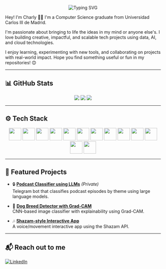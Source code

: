 <p align="center">
  <img src="https://readme-typing-svg.herokuapp.com?font=Fira+Code&size=30&duration=3000&pause=1000&color=00BFFF&center=true&vCenter=true&width=435&lines=Hi+there!+I'm+Charly+%F0%9F%91%8B;Computer+Science%F0%9F%93%9D;Tech+%2B+AI+enthusiast!+%E2%9C%A8" alt="Typing SVG" />
</p>

Hey! I'm Charly 👨‍💻 I'm a Computer Science graduate from Universidad Carlos III de Madrid.

I'm passionate about bringing to life the ideas in my mind or anyone else's. I love building creative, impactful, and scalable tech projects using data, AI, and cloud technologies.

I enjoy learning, experimenting with new tools, and collaborating on projects with real-world impact. Hope you find something useful or fun in my repositories! 😊

---

## 📊 GitHub Stats

<p align="center">
  <img src="https://github-readme-stats.vercel.app/api?username=Blindeador&show_icons=true&theme=tokyonight" />
  <img src="https://streak-stats.demolab.com?user=Blindeador&theme=tokyonight" />
  <img src="https://github-readme-stats.vercel.app/api/top-langs/?username=Blindeador&layout=compact&langs_count=10&theme=tokyonight" />
</p>

---

## ⚙️ Tech Stack

<p align="center">
  <!-- Languages -->
  <img src="https://cdn.jsdelivr.net/gh/devicons/devicon/icons/python/python-original.svg" width="40" height="40" />
  <img src="https://cdn.jsdelivr.net/gh/devicons/devicon/icons/c/c-original.svg" width="40" height="40" />
  <img src="https://cdn.jsdelivr.net/gh/devicons/devicon/icons/csharp/csharp-original.svg" width="40" height="40" />
  <img src="https://cdn.jsdelivr.net/gh/devicons/devicon/icons/cplusplus/cplusplus-original.svg" width="40" height="40" />
  <img src="https://cdn.jsdelivr.net/gh/devicons/devicon/icons/javascript/javascript-original.svg" width="40" height="40" />
  <img src="https://cdn.jsdelivr.net/gh/devicons/devicon/icons/angularjs/angularjs-original.svg" width="40" height="40" />

  <!-- Tools -->
  <img src="https://cdn.jsdelivr.net/gh/devicons/devicon/icons/vscode/vscode-original.svg" width="40" height="40" />
  <img src="https://cdn.jsdelivr.net/gh/devicons/devicon/icons/git/git-original.svg" width="40" height="40" />
  <img src="https://cdn.jsdelivr.net/gh/devicons/devicon/icons/github/github-original.svg" width="40" height="40" />
  <img src="https://cdn.jsdelivr.net/gh/devicons/devicon/icons/bitbucket/bitbucket-original.svg" width="40" height="40" />
  <img src="https://cdn.jsdelivr.net/gh/devicons/devicon/icons/postman/postman-original.svg" width="40" height="40" />

  <!-- Cloud & Data -->
  <img src="https://img.icons8.com/color/48/000000/amazon-web-services.png" width="40" height="40"/>
  <img src="https://cdn.jsdelivr.net/gh/devicons/devicon/icons/mysql/mysql-original.svg" width="40" height="40" />
</p>

---

## 🚀 Featured Projects

- 🔒 **[Podcast Classifier using LLMs](https://github.com/Blindeador/System-for-classifying-podcasts-into-themes-using-large-language-models)** *(Private)*  
  Telegram bot that classifies podcast episodes by theme using large language models.

- 🐶 **[Dog Breed Detector with Grad-CAM](https://github.com/Ferjodios/Dog-Breed-Detector-with-GRAD-Cam)**  
  CNN-based image classifier with explainability using Grad-CAM.

- 🎶 **[Shazam-style Interactive App](https://github.com/Dario-CP/proyecto_interactivos)**  
  A voice/movement interactive app using the Shazam API.

---

## 📬 Reach out to me

[![LinkedIn](https://img.shields.io/badge/LinkedIn-blue?logo=linkedin&style=for-the-badge)](https://www.linkedin.com/in/carlos-pérez-gómez-911b8b290)
